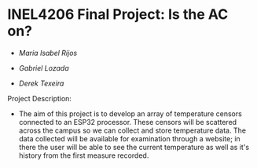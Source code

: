 # INEL4206 Final Project: Is the AC on?
- *Maria Isabel Rijos* 
* *Gabriel Lozada*
+ *Derek Texeira*

Project Description:
* The aim of this project is to develop an array of temperature censors 
connected to an ESP32 processor. These censors will be scattered across
the campus so we can collect and store temperature data. The data collected 
will be available for examination through a website; in there the user
will be able to see the current temperature as well as it's history from 
the first measure recorded.
